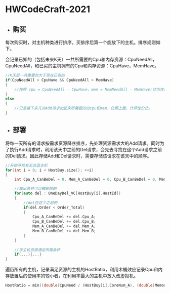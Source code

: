 # HWCodeCraft-2021

- ## 购买

每次购买时，对主机种类进行排序，买排序后第一个能放下的主机。排序规则如下。

会记录已知的（包括未来K天）一共所需要的Cpu和内存资源：CpuNeedAll，CpuNeedAll，和已买的主机拥有的Cpu和内存资源：CpuHave，MemHave。

```C++
//K天后一共需要的大于现在已有的 
if(CpuNeedAll > CpuHave && CpuNeedAll > MemHave)
{
	//按照 cpu = CpuNeedAll - CpuHave，mem = MemNeedAll - MemHave;作为性价比计算因子之一。计算性价比
}
else
{
    //记录接下来几次Add请求加起来所需要的的cpu和mem，仿照上面，计算性价比。
}
```



- ## **部署**

将每一天所有的请求按需求资源降序排序，先处理资源需求大的Add请求。同时为了执行Add请求时，利用该天中之前的Del请求，会先去寻找在这个Add请求之前的Del请求。因此存储Add和Del请求时，需要存储该请求在该天中的顺序。

```c++
//开始寻找有无合适主机
for(int i = 0; i < HostBuy.size(); ++i)
{
    int Cpu_A_CanBeDel = 0, Mem_A_CanBeDel = 0, Cpu_B_CanBeDel = 0, Mem_B_CanBeDel = 0;

    //算出总共可以被删除的
    for(auto del : OneDayDel_VC[HostBuy[i].HostId])
    {
        //del在这个之前的
        if(del.Order < Order_Total)
        {
            Cpu_A_CanBeDel += del.Cpu_A;
            Cpu_B_CanBeDel += del.Cpu_B;
            Mem_A_CanBeDel += del.Mem_A;
            Mem_B_CanBeDel += del.Mem_B;
        }
    }
    
    //该主机资源满足所需条件
    if(...){...}
}
```

遍历所有的主机，记录满足资源的主机的HostRatio，利用木桶效应记录Cpu和内存放置后的使用率的较小者，在利用率最大的主机中放入改虚拟机。

```c++
HostRatio = min((double)CpuNeed / (HostBuy[i].CoreNum_A), (double)MemoryNeed / (HostBuy[i].Memory_A ));
```

